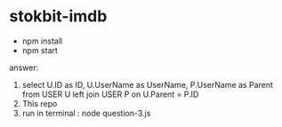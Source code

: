 # stokbit-imdb
- npm install
- npm start

answer:
1. select U.ID as ID, U.UserName as UserName, P.UserName as Parent from USER U left join USER P on U.Parent = P.ID
2. This repo
3. run in terminal : node question-3.js